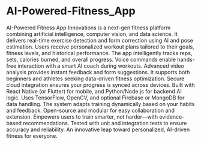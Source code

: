 # AI-Powered-Fitness_App


AI-Powered Fitness App Innovations is a next-gen fitness platform combining artificial intelligence, computer vision, and data science.
It delivers real-time exercise detection and form correction using AI and pose estimation.
Users receive personalized workout plans tailored to their goals, fitness levels, and historical performance.
The app intelligently tracks reps, sets, calories burned, and overall progress.
Voice commands enable hands-free interaction with a smart AI coach during workouts.
Advanced video analysis provides instant feedback and form suggestions.
It supports both beginners and athletes seeking data-driven fitness optimization.
Secure cloud integration ensures your progress is synced across devices.
Built with React Native (or Flutter) for mobile, and Python/Node.js for backend AI logic.
Uses TensorFlow, OpenCV, and optional Firebase or MongoDB for data handling.
The system adapts training dynamically based on your habits and feedback.
Open-source and modular for easy collaboration and extension.
Empowers users to train smarter, not harder—with evidence-based recommendations.
Tested with unit and integration tests to ensure accuracy and reliability.
An innovative leap toward personalized, AI-driven fitness for everyone.
